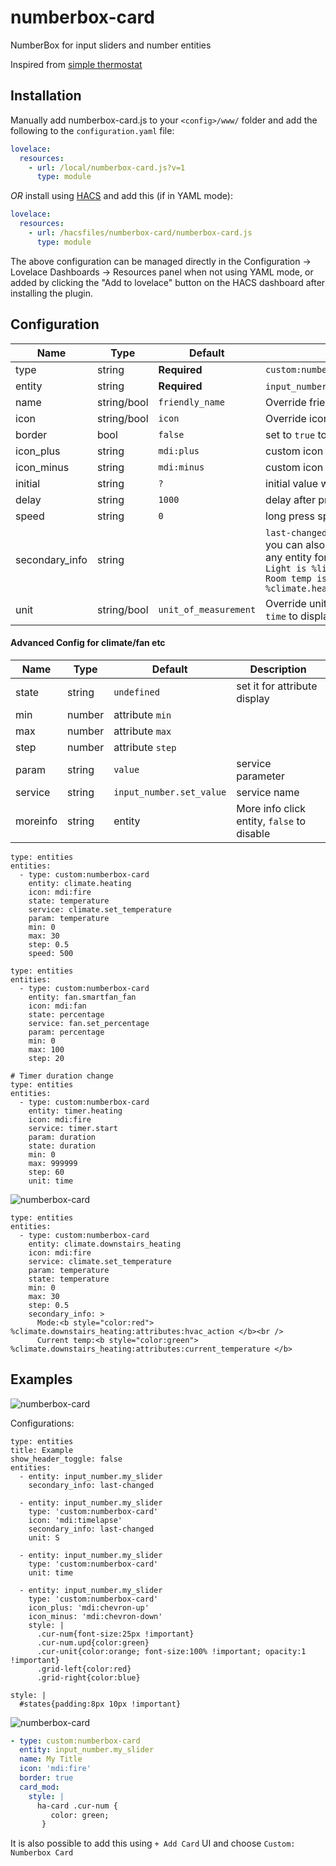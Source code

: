 # numberbox-card

NumberBox for input sliders and number entities

Inspired from [simple thermostat](https://github.com/nervetattoo/simple-thermostat)

## Installation

Manually add numberbox-card.js
to your `<config>/www/` folder and add the following to the `configuration.yaml` file:
```yaml
lovelace:
  resources:
    - url: /local/numberbox-card.js?v=1
      type: module
```

_OR_ install using [HACS](https://hacs.xyz/) and add this (if in YAML mode):
```yaml
lovelace:
  resources:
    - url: /hacsfiles/numberbox-card/numberbox-card.js
      type: module
```

The above configuration can be managed directly in the Configuration -> Lovelace Dashboards -> Resources panel when not using YAML mode,
or added by clicking the "Add to lovelace" button on the HACS dashboard after installing the plugin.


## Configuration

| Name | Type | Default | Description
| ---- | ---- | ------- | -----------
| type | string | **Required** | `custom:numberbox-card`
| entity | string | **Required** | `input_number.my_slider` or `number.my_number`
| name | string/bool | `friendly_name` | Override friendly name (set to `false` to hide)
| icon | string/bool | `icon` | Override icon (set to `false` to hide)
| border | bool | `false` | set to `true` to show borders
| icon_plus | string | `mdi:plus` | custom icon
| icon_minus | string | `mdi:minus` | custom icon
| initial | string | `?` | initial value when `unknown` or `unavailable` state
| delay | string | `1000` | delay after pressing in ms, `0` to disable
| speed | string | `0` | long press speed in ms, `0` to disable
| secondary_info | string |  | `last-changed` `last-updated` or any text/html,<br />you can also display states or other attributes of any entity for eg. <br /> `Light is %light.office_1:state` <br />`Room temp is %climate.heating:attributes:current_temperature`
| unit | string/bool  | `unit_of_measurement` | Override unit string (set to `false` to hide) <br />`time` to display the number in hh:mm:ss

#### Advanced Config for climate/fan etc


| Name | Type | Default | Description
| ---- | ---- | ------- | -----------
| state | string | `undefined` | set it for attribute display
| min | number | attribute `min` |  
| max | number | attribute `max`  |  
| step | number | attribute `step`  |  
| param | string | `value` |  service parameter
| service | string | `input_number.set_value` |  service name
| moreinfo | string | entity | More info click entity, `false` to disable  |  

```
type: entities
entities:
  - type: custom:numberbox-card
    entity: climate.heating
    icon: mdi:fire
    state: temperature
    service: climate.set_temperature
    param: temperature
    min: 0
    max: 30
    step: 0.5
    speed: 500

type: entities
entities:
  - type: custom:numberbox-card
    entity: fan.smartfan_fan
    icon: mdi:fan
    state: percentage
    service: fan.set_percentage
    param: percentage
    min: 0
    max: 100
    step: 20

# Timer duration change
type: entities
entities:
  - type: custom:numberbox-card
    entity: timer.heating
    icon: mdi:fire
    service: timer.start
    param: duration
    state: duration
    min: 0
    max: 999999
    step: 60
    unit: time
```

![numberbox-card](https://github.com/htmltiger/numberbox-card/raw/main/example3.png)
```
type: entities
entities:
  - type: custom:numberbox-card
    entity: climate.downstairs_heating
    icon: mdi:fire
    service: climate.set_temperature
    param: temperature
    state: temperature
    min: 0
    max: 30
    step: 0.5
    secondary_info: >
      Mode:<b style="color:red"> %climate.downstairs_heating:attributes:hvac_action </b><br />
      Current temp:<b style="color:green"> %climate.downstairs_heating:attributes:current_temperature </b>
```


## Examples

![numberbox-card](https://github.com/htmltiger/numberbox-card/raw/main/example.png)

Configurations:
```
type: entities
title: Example
show_header_toggle: false
entities:
  - entity: input_number.my_slider
    secondary_info: last-changed
  
  - entity: input_number.my_slider
    type: 'custom:numberbox-card'
    icon: 'mdi:timelapse'
    secondary_info: last-changed
    unit: S

  - entity: input_number.my_slider
    type: 'custom:numberbox-card'
    unit: time

  - entity: input_number.my_slider
    type: 'custom:numberbox-card'
    icon_plus: 'mdi:chevron-up'
    icon_minus: 'mdi:chevron-down'
    style: |
      .cur-num{font-size:25px !important}
      .cur-num.upd{color:green}
      .cur-unit{color:orange; font-size:100% !important; opacity:1 !important}
      .grid-left{color:red}
      .grid-right{color:blue}

style: |
  #states{padding:8px 10px !important}
```
![numberbox-card](https://github.com/htmltiger/numberbox-card/raw/main/example2.png)
```yaml
- type: custom:numberbox-card
  entity: input_number.my_slider
  name: My Title
  icon: 'mdi:fire'
  border: true
  card_mod:
    style: |
      ha-card .cur-num {
         color: green;
       }  
```


It is also possible to add this using `+ Add Card` UI and choose `Custom: Numberbox Card`

